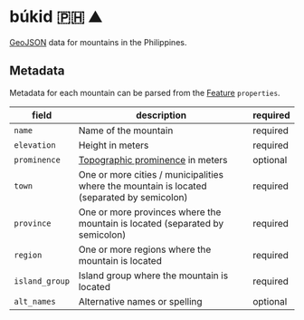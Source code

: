 # búkid :philippines: :mountain:

[GeoJSON](https://geojson.org) data for mountains in the Philippines.

## Metadata

Metadata for each mountain can be parsed from the [Feature](https://datatracker.ietf.org/doc/html/rfc7946#section-3.2) `properties`.

| field          | description                                                                                 | required |
|----------------|---------------------------------------------------------------------------------------------|----------|
| `name`         | Name of the mountain                                                                        | required |
| `elevation`    | Height in meters                                                                            | required |
| `prominence`   | [Topographic prominence](https://en.wikipedia.org/wiki/Topographic_prominence) in meters    | optional |
| `town`         | One or more cities / municipalities where the mountain is located  (separated by semicolon) | required |
| `province`     | One or more provinces where the mountain is located (separated by semicolon)                | required |
| `region`       | One or more regions where the mountain is located                                           | required |
| `island_group` | Island group where the mountain is located                                                  | required |
| `alt_names`    | Alternative names or spelling                                                               | optional |
